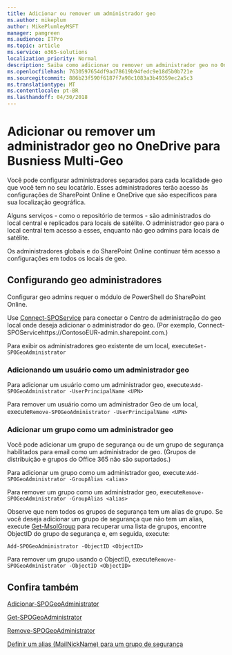 ```yaml
---
title: Adicionar ou remover um administrador geo
ms.author: mikeplum
author: MikePlumleyMSFT
manager: pamgreen
ms.audience: ITPro
ms.topic: article
ms.service: o365-solutions
localization_priority: Normal
description: Saiba como adicionar ou remover um administrador geo no OneDrive para Business Multi-Geo.
ms.openlocfilehash: 7630597654df9ad78619b94fedc9e18d5b0b721e
ms.sourcegitcommit: 886b23f590f6187f7a98c1083a3b49359ec2a5c3
ms.translationtype: MT
ms.contentlocale: pt-BR
ms.lasthandoff: 04/30/2018
---
```

# <a name="add-or-remove-a-geo-administrator-in-onedrive-for-busniess-multi-geo"></a>Adicionar ou remover um administrador geo no OneDrive para Busniess Multi-Geo

Você pode configurar administradores separados para cada localidade geo que você tem no seu locatário. Esses administradores terão acesso às configurações de SharePoint Online e OneDrive que são específicos para sua localização geográfica.

Alguns serviços - como o repositório de termos - são administrados do local central e replicados para locais de satélite. O administrador geo para o local central tem acesso a esses, enquanto não geo admins para locais de satélite.

Os administradores globais e do SharePoint Online continuar têm acesso a configurações em todos os locais de geo.

## <a name="configuring-geo-administrators"></a>Configurando geo administradores

Configurar geo admins requer o módulo de PowerShell do SharePoint Online.

Use [Connect-SPOService](https://docs.microsoft.com/powershell/module/sharepoint-online/Connect-SPOService) para conectar o Centro de administração do geo local onde deseja adicionar o administrador do geo. (Por exemplo, Connect-SPOServicehttps://ContosoEUR-admin.sharepoint.com.)

Para exibir os administradores geo existente de um local, execute`Get-SPOGeoAdministrator`

### <a name="adding-a-user-as-a-geo-admin"></a>Adicionando um usuário como um administrador geo

Para adicionar um usuário como um administrador geo, execute:`Add-SPOGeoAdministrator -UserPrincipalName <UPN>`

Para remover um usuário como um administrador Geo de um local, execute`Remove-SPOGeoAdministrator -UserPrincipalName <UPN>`

### <a name="adding-a-group-as-a-geo-admin"></a>Adicionar um grupo como um administrador geo

Você pode adicionar um grupo de segurança ou de um grupo de segurança habilitados para email como um administrador de geo. (Grupos de distribuição e grupos do Office 365 não são suportados.)

Para adicionar um grupo como um administrador geo, execute:`Add-SPOGeoAdministrator -GroupAlias <alias>`

Para remover um grupo como um administrador geo, execute`Remove-SPOGeoAdministrator -GroupAlias <alias>`

Observe que nem todos os grupos de segurança tem um alias de grupo. Se você deseja adicionar um grupo de segurança que não tem um alias, execute [Get-MsolGroup](https://docs.microsoft.com/en-us/powershell/module/msonline/get-msolgroup) para recuperar uma lista de grupos, encontre ObjectID do grupo de segurança e, em seguida, execute:

`Add-SPOGeoAdministrator -ObjectID <ObjectID>`

Para remover um grupo usando o ObjectID, execute`Remove-SPOGeoAdministrator -ObjectID <ObjectID>`

## <a name="see-also"></a>Confira também

[Adicionar-SPOGeoAdministrator](https://docs.microsoft.com/powershell/module/sharepoint-online/add-spogeoadministrator)

[Get-SPOGeoAdministrator](https://docs.microsoft.com/powershell/module/sharepoint-online/get-spogeoadministrator)

[Remove-SPOGeoAdministrator](https://docs.microsoft.com/powershell/module/sharepoint-online/remove-spogeoadministrator)

[Definir um alias (MailNickName) para um grupo de segurança](https://docs.microsoft.com/en-us/powershell/module/azuread/set-azureadgroup)